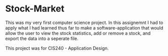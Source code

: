 # Stock-Market

This was my very first computer science project. In this assignemnt I had to apply what I had learned thus far to make a software-application that would allow the user to view the stock statistics, add or remove a stock, and export the data into a seperate file.

This project was for CIS240 - Application Design.
